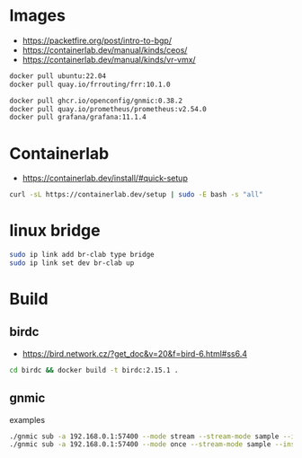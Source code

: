# Images

- https://packetfire.org/post/intro-to-bgp/
- https://containerlab.dev/manual/kinds/ceos/
- https://containerlab.dev/manual/kinds/vr-vmx/

```bash
docker pull ubuntu:22.04
docker pull quay.io/frrouting/frr:10.1.0

docker pull ghcr.io/openconfig/gnmic:0.38.2
docker pull quay.io/prometheus/prometheus:v2.54.0
docker pull grafana/grafana:11.1.4
```

# Containerlab
- https://containerlab.dev/install/#quick-setup

```bash
curl -sL https://containerlab.dev/setup | sudo -E bash -s "all"
```

# linux bridge
```bash
sudo ip link add br-clab type bridge
sudo ip link set dev br-clab up
```

# Build
## birdc
- https://bird.network.cz/?get_doc&v=20&f=bird-6.html#ss6.4

```bash
cd birdc && docker build -t birdc:2.15.1 .
```

## gnmic
examples
```bash
./gnmic sub -a 192.168.0.1:57400 --mode stream --stream-mode sample --insecure -u admin -p admin@123 --format prototext --debug --path /network-instances/network-instance/protocols/protocol/bgp/global/state
./gnmic sub -a 192.168.0.1:57400 --mode once --stream-mode sample --insecure -u admin -p admin@123 --format prototext --debug --path /network-instances/
```